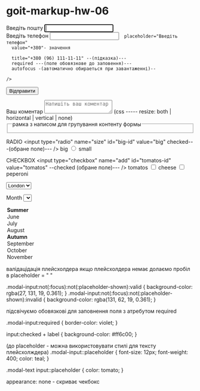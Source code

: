﻿# goit-markup-hw-06

<div class="">
    <label class="" for="user-email-id">Введіть пошту</label>
    <input class="" type="email" name="user-email" id="user-email-id" placeholder="" autofocus />
</div>
  
<div class="">
    <label class="" for="user-tel-id">Введіть телефон</label>
    <input
      type="tel"
      class=""
      name="user-tel"
      id="user-tel-id"
      
      placeholder="Введіть телефон"
      value="+380"- значення

      title="+380 (96) 111-11-11" --(підказка)---
      required ---(поле обовязкове до заповення)---
      autofocus -(автоматично обираеться при завантаженні)--

    />
  </div>

<button type="submit">Відправити</button>

<div class="">
    <label class="" for="user-text-id">Ваш коментар</label>
    <textarea
      class=""
      name="user-text"
      id="user-text-id"
      placeholder="Напишіть ваш коментар"
    ></textarea>
(css ----- resize: both | horizontal | vertical | none)
  </div>


  <fieldset>
    <legend>рамка з написом для групування контенту формы</legend>
  </fieldset>

RADIO
<input type="radio" name="size" id="big-id" value="big" checked---(обране поле)--- />
<label for="big-id">big</label>
<input type="radio" name="size" id="small-id" value="small" />
<label for="small-id">small</label>


CHECKBOX
<input type="checkbox" name="add" id="tomatos-id" value="tomatos" --checked (обране поле)--- />
<label for="tomatos-id">tomatos</label>
<input type="checkbox" name="add" id="cheese-id" value="cheese" />
<label for="cheese-id">cheese</label>
<input type="checkbox" name="add" id="peperoni-id" value="peperoni" />
<label for="peperoni-id">peperoni</label>


<select name="city" id="city-id" class="">
    <option value="London" selected(обране за замовчуванням) >London</option>
    <option value="Paris" >Paris</option>
    <option value="Kyiv">Kyiv</option>
</select>

<label for="month">Month</label>
<select name="month" id="month">
  <optgroup label="Summer">
    <option value="s6">June</option>
    <option value="s7">July</option>
    <option value="s8">August</option>
  </optgroup>

  <optgroup label="Autumn">
    <option value="s9">September</option>
    <option value="s10">October</option>
    <option value="s11">November</option>
  </optgroup>
</select>


валідацідація плейсхолдера якщо плейсхолдера немає долаємо пробіл в placeholder = " "

.modal-input:not(:focus):not(:placeholder-shown):valid {
  background-color: rgba(27, 131, 19, 0.361);
}
.modal-input:not(:focus):not(:placeholder-shown):invalid {
  background-color: rgba(131, 62, 19, 0.361);
}


підсвічуємо обовязкові для заповнення поля з атребутом required 

.modal-input:required { 
  border-color: violet;
}

input:checked + label {
  background-color: #ff6c00;
}


(до placeholder - можна використовувати стилі  для тексту плейсхолждера)
.modal-input::placeholder {
  font-size: 12px;
  font-weight: 400;
  color: teal;
}
 
.modal-text input::placeholder { 
color: tomato;
}

appearance: none - скриває чекбокс
